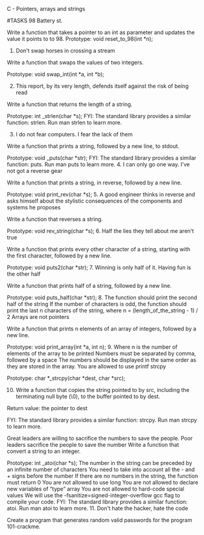 
C - Pointers, arrays and strings

#TASKS
98 Battery st.

Write a function that takes a pointer to an int as parameter and updates the value it points to to 98.
Prototype: void reset_to_98(int *n);

1. Don't swap horses in crossing a stream

Write a function that swaps the values of two integers.

Prototype: void swap_int(int *a, int *b);

2. This report, by its very length, defends itself against the risk of being read

Write a function that returns the length of a string.

Prototype: int _strlen(char *s); 
FYI: The standard library provides a similar function: strlen. Run man strlen to learn more.

3. I do not fear computers. I fear the lack of them

Write a function that prints a string, followed by a new line, to stdout.

Prototype: void _puts(char *str); 
FYI: The standard library provides a similar function: puts. Run man puts to learn more.
4. I can only go one way. I've not got a reverse gear

Write a function that prints a string, in reverse, followed by a new line.

Prototype: void print_rev(char *s);
5. A good engineer thinks in reverse and asks himself about the stylistic consequences of the components and systems he proposes

Write a function that reverses a string.

Prototype: void rev_string(char *s);
6. Half the lies they tell about me aren't true

Write a function that prints every other character of a string, starting with the first character, followed by a new line.

Prototype: void puts2(char *str);
7. Winning is only half of it. Having fun is the other half

Write a function that prints half of a string, followed by a new line.

Prototype: void puts_half(char *str); 
8. The function should print the second half of the string If the number of characters is odd, the function should print the last n characters of the string, where n = (length_of_the_string - 1) / 2
Arrays are not pointers

Write a function that prints n elements of an array of integers, followed by a new line.

Prototype: void print_array(int *a, int n);
9. Where n is the number of elements of the array to be printed Numbers must be separated by comma, followed by a space The numbers should be displayed in the same order as they are stored in the array. You are allowed to use printf
strcpy

Prototype: char *_strcpy(char *dest, char *src); 

10. Write a function that copies the string pointed to by src, including the terminating null byte (\0), to the buffer pointed to by dest.

Return value: the pointer to dest 

FYI: The standard library provides a similar function: strcpy. Run man strcpy to learn more.

Great leaders are willing to sacrifice the numbers to save the people. Poor leaders sacrifice the people to save the number Write a function that convert a string to an integer.

Prototype: int _atoi(char *s); 
The number in the string can be preceded by an infinite number of characters You need to take into account all the - and + signs before the number If there are no numbers in the string, the function must return 0 You are not allowed to use long You are not allowed to declare new variables of “type” array You are not allowed to hard-code special values We will use the -fsanitize=signed-integer-overflow gcc flag to compile your code. FYI: The standard library provides a similar function: atoi. Run man atoi to learn more.
11. Don't hate the hacker, hate the code

Create a program that generates random valid passwords for the program 101-crackme.

